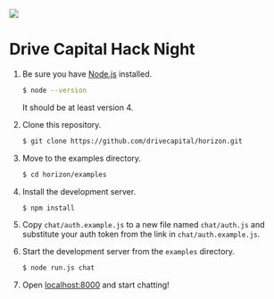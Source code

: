 ![](https://raw.githubusercontent.com/rethinkdb/horizon/next/github-banner.png)

# Drive Capital Hack Night

1. Be sure you have [Node.js](https://nodejs.org/en/) installed.

    ```sh
    $ node --version
    ```

    It should be at least version 4.

1. Clone this repository.

    ```sh
    $ git clone https://github.com/drivecapital/horizon.git
    ```

1. Move to the examples directory.

    ```sh
    $ cd horizon/examples
    ```

1. Install the development server.

    ```sh
    $ npm install
    ```

1. Copy `chat/auth.example.js` to a new file named `chat/auth.js` and substitute your auth token from the link in `chat/auth.example.js`.

1. Start the development server from the `examples` directory.

    ```sh
    $ node run.js chat
    ```

1. Open [localhost:8000](http://localhost:8000/) and start chatting!
